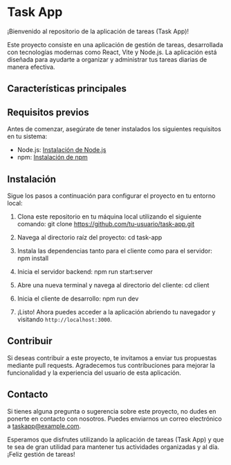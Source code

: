 # Task App

¡Bienvenido al repositorio de la aplicación de tareas (Task App)!

Este proyecto consiste en una aplicación de gestión de tareas, desarrollada con tecnologías modernas como React, Vite y Node.js. La aplicación está diseñada para ayudarte a organizar y administrar tus tareas diarias de manera efectiva.

## Características principales

<!-- - **Gestión de tareas**: Podrás crear, editar y eliminar tareas según tus necesidades. La aplicación te permitirá asignar prioridades, fechas de vencimiento y categorías a cada tarea para mantener un seguimiento ordenado de tus actividades.

- **Interfaz de usuario intuitiva**: La interfaz de usuario ha sido cuidadosamente diseñada para brindarte una experiencia fluida y amigable. Podrás navegar fácilmente a través de las diferentes secciones de la aplicación y realizar las acciones necesarias de forma intuitiva.

- **Cliente en React con Vite**: El cliente de la aplicación ha sido desarrollado utilizando React, una biblioteca popular para la construcción de interfaces de usuario interactivas. Además, se ha utilizado Vite como el entorno de desarrollo rápido para optimizar el tiempo de construcción y recarga de la aplicación.

- **Servidor en Node.js**: El servidor backend de la aplicación está construido con Node.js, una plataforma de tiempo de ejecución de JavaScript. Utilizando el poder de Node.js, podrás manejar las solicitudes del cliente, gestionar las tareas y almacenar la información necesaria de manera eficiente. -->

## Requisitos previos

Antes de comenzar, asegúrate de tener instalados los siguientes requisitos en tu sistema:

- Node.js: [Instalación de Node.js](https://nodejs.org)
- npm: [Instalación de npm](https://www.npmjs.com/get-npm)

## Instalación

Sigue los pasos a continuación para configurar el proyecto en tu entorno local:

1. Clona este repositorio en tu máquina local utilizando el siguiente comando:
   git clone https://github.com/tu-usuario/task-app.git

2. Navega al directorio raíz del proyecto:
   cd task-app

3. Instala las dependencias tanto para el cliente como para el servidor:
   npm install

4. Inicia el servidor backend:
   npm run start:server

5. Abre una nueva terminal y navega al directorio del cliente:
   cd client

6. Inicia el cliente de desarrollo:
   npm run dev

7. ¡Listo! Ahora puedes acceder a la aplicación abriendo tu navegador y visitando `http://localhost:3000`.

## Contribuir

Si deseas contribuir a este proyecto, te invitamos a enviar tus propuestas mediante pull requests. Agradecemos tus contribuciones para mejorar la funcionalidad y la experiencia del usuario de esta aplicación.

## Contacto

Si tienes alguna pregunta o sugerencia sobre este proyecto, no dudes en ponerte en contacto con nosotros. Puedes enviarnos un correo electrónico a taskapp@example.com.

Esperamos que disfrutes utilizando la aplicación de tareas (Task App) y que te sea de gran utilidad para mantener tus actividades organizadas y al día. ¡Feliz gestión de tareas!
